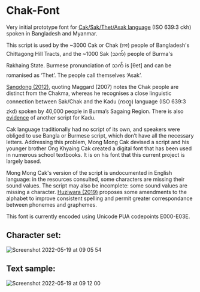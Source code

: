 # Chak-Font
Very initial prototype font for [Cak/Sak/Thet/Asak language](https://en.wikipedia.org/wiki/Sak_language) (ISO 639:3 ckh) spoken in Bangladesh and Myanmar. 

This script is used by the ~3000 Cak or Chak (চাক) people of Bangladesh's Chittagong Hill Tracts, and the ~1000 Sak (သက်) people of Burma's Rakhaing State. Burmese pronunciation of သက် is [θet] and can be romanised as ‘Thet’. The people call themselves ‘Asak’. 

[Sangdong (2012)](http://arrow.latrobe.edu.au:8080/vital/access/manager/Repository/latrobe:37989), quoting Maggard (2007) notes the Chak people are distinct from the Chakma, whereas he recognises a close linguistic connection between Sak/Chak and the Kadu (ကတူ) language (ISO 639:3 zkd) spoken by 40,000 people in Burma’s Sagaing Region. There is also [evidence](https://www.facebook.com/%E1%80%80%E1%80%90%E1%80%B0%E1%80%B8%E1%80%90%E1%80%AD%E1%80%AF%E1%80%84%E1%80%B9%E1%80%B8%E1%80%9B%E1%80%84%E1%80%B9%E1%80%B8%E1%80%9E%E1%80%AC%E1%80%B8-KADU-Native-Myanmar-1162554420525510/photos/1525429920904623) of another script for Kadu.

Cak language traditionally had no script of its own, and speakers were obliged to use Bangla or Burmese script, which don’t have all the necessary letters. Addressing this problem, Mong Mong Cak devised a script and his younger brother Ong Khyaing Cak created a digital font that has been used in numerous school textbooks. It is on his font that this current project is largely based. 

Mong Mong Cak's version of the script is undocumented in English language: in the resources consulted, some characters are missing their sound values. The script may also be incomplete: some sound values are missing a character. [Huziwara (2019)](https://www.academia.edu/38737691/A_sketch_of_Cak_grammar) proposes some amendments to the alphabet to improve consistent spelling and permit greater correspondance between phonemes and graphemes. 

This font is currently encoded using Unicode PUA codepoints E000-E03E. 

## Character set:
![Screenshot 2022-05-19 at 09 05 54](https://user-images.githubusercontent.com/12471463/169245777-29d3eadb-a7ec-4a9d-ad37-9695f29948a5.png)


## Text sample:
![Screenshot 2022-05-19 at 09 12 00](https://user-images.githubusercontent.com/12471463/169245808-7d5812b8-858d-45bd-924e-e143b129c0c6.png)

